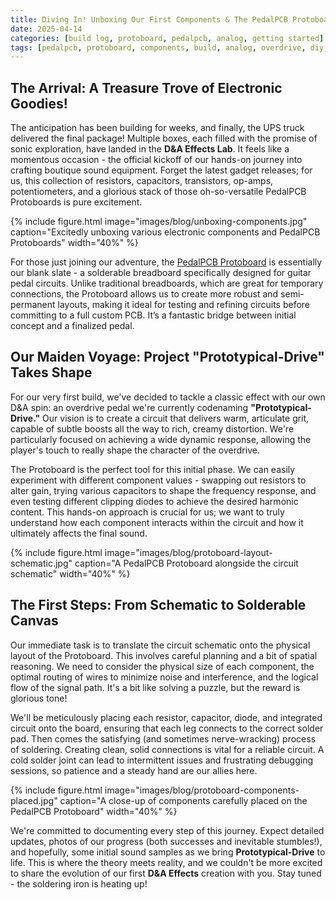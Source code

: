 ```yaml
---
title: Diving In! Unboxing Our First Components & The PedalPCB Protoboard Adventure Begins
date: 2025-04-14
categories: [build log, protoboard, pedalpcb, analog, getting started]
tags: [pedalpcb, protoboard, components, build, analog, overdrive, diy, electronics, sound design]
---
```


## The Arrival: A Treasure Trove of Electronic Goodies!

The anticipation has been building for weeks, and finally, the UPS truck delivered the final package! Multiple boxes, each filled with the promise of sonic exploration, have landed in the **D&A Effects Lab**. It feels like a momentous occasion - the official kickoff of our hands-on journey into crafting boutique sound equipment. Forget the latest gadget releases; for us, this collection of resistors, capacitors, transistors, op-amps, potentiometers, and a glorious stack of those oh-so-versatile PedalPCB Protoboards is pure excitement.

{% include figure.html 
  image="images/blog/unboxing-components.jpg" 
  caption="Excitedly unboxing various electronic components and PedalPCB Protoboards" 
  width="40%"
%}

For those just joining our adventure, the [PedalPCB Protoboard](https://www.pedalpcb.com/product/protoboard/) is essentially our blank slate - a solderable breadboard specifically designed for guitar pedal circuits. Unlike traditional breadboards, which are great for temporary connections, the Protoboard allows us to create more robust and semi-permanent layouts, making it ideal for testing and refining circuits before committing to a full custom PCB. It’s a fantastic bridge between initial concept and a finalized pedal.

## Our Maiden Voyage: Project "Prototypical-Drive" Takes Shape

For our very first build, we've decided to tackle a classic effect with our own D&A spin: an overdrive pedal we're currently codenaming **"Prototypical-Drive."** Our vision is to create a circuit that delivers warm, articulate grit, capable of subtle boosts all the way to rich, creamy distortion. We're particularly focused on achieving a wide dynamic response, allowing the player's touch to really shape the character of the overdrive.

The Protoboard is the perfect tool for this initial phase. We can easily experiment with different component values - swapping out resistors to alter gain, trying various capacitors to shape the frequency response, and even testing different clipping diodes to achieve the desired harmonic content. This hands-on approach is crucial for us; we want to truly understand how each component interacts within the circuit and how it ultimately affects the final sound.

{% include figure.html 
  image="images/blog/protoboard-layout-schematic.jpg"
  caption="A PedalPCB Protoboard alongside the circuit schematic"
  width="40%"
%}

## The First Steps: From Schematic to Solderable Canvas

Our immediate task is to translate the circuit schematic onto the physical layout of the Protoboard. This involves careful planning and a bit of spatial reasoning. We need to consider the physical size of each component, the optimal routing of wires to minimize noise and interference, and the logical flow of the signal path. It's a bit like solving a puzzle, but the reward is glorious tone!

We'll be meticulously placing each resistor, capacitor, diode, and integrated circuit onto the board, ensuring that each leg connects to the correct solder pad. Then comes the satisfying (and sometimes nerve-wracking) process of soldering. Creating clean, solid connections is vital for a reliable circuit. A cold solder joint can lead to intermittent issues and frustrating debugging sessions, so patience and a steady hand are our allies here.

{% include figure.html 
  image="images/blog/protoboard-components-placed.jpg" 
  caption="A close-up of components carefully placed on the PedalPCB Protoboard"
  width="40%"
%}

We're committed to documenting every step of this journey. Expect detailed updates, photos of our progress (both successes and inevitable stumbles!), and hopefully, some initial sound samples as we bring **Prototypical-Drive** to life. This is where the theory meets reality, and we couldn't be more excited to share the evolution of our first **D&A Effects** creation with you. Stay tuned - the soldering iron is heating up!